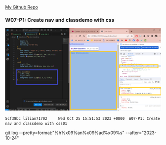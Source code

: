 [My Github Repo](https://github.com/lilian71702/1121-web-409730446)

### W07-P1: Create nav and classdemo with css
 
![](w07-p1.png)
 
```
5cf38bc lilian71702     Wed Oct 25 15:51:53 2023 +0800  W07-P1: Create nav and classdemo with css01
```



git log --pretty=format:"%h%x09%an%x09%ad%x09%s" --after="2023-10-24"